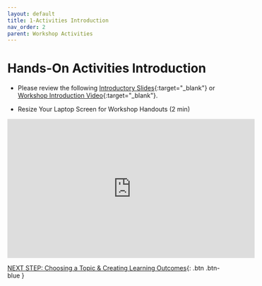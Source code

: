 ```yaml
---
layout: default
title: 1-Activities Introduction
nav_order: 2
parent: Workshop Activities
---
```

# Hands-On Activities Introduction

- Please review the following [Introductory Slides](https://docs.google.com/presentation/d/14bqjg_58Yi6cv4Bn4tZnqUgNX7BCtA6WIuUkpqZctWU/edit#slide=id.g4f9be3ef7e_0_15){:target="_blank"} or [Workshop Introduction Video](https://www.youtube.com/watch?v=oq7g7kAUdsE){:target="_blank"}.


- Resize Your Laptop Screen for Workshop Handouts (2 min)
<iframe width="560" height="315" src="https://www.youtube.com/embed/Igk5hZUfzN0" title="YouTube video player" frameborder="0" allow="accelerometer; autoplay; clipboard-write; encrypted-media; gyroscope; picture-in-picture" allowfullscreen></iframe>

[NEXT STEP: Choosing a Topic & Creating Learning Outcomes](topic-learning-outcomes.html){: .btn .btn-blue }
